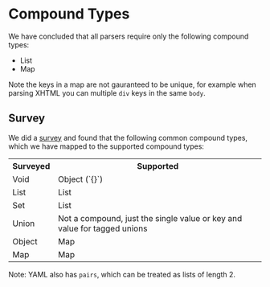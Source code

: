 # Compound Types

We have concluded that all parsers require only the following compound types:

* List
* Map

Note the keys in a map are not gauranteed to be unique, for example when parsing XHTML you can multiple `div` keys in the same `body`.

## Survey

We did a [survey](./survey/Readme.md) and found that the following common compound types, which we have mapped to the supported compound types:

<table>
<tr><th>Surveyed</th><th>Supported</th></tr>
<tr><td>Void</td><td>Object (`{}`)</td></tr>
<tr><td>List</td><td>List</td></tr>
<tr><td>Set</td><td>List</td></tr>
<tr><td>Union</td><td>Not a compound, just the single value or key and value for tagged unions</td></tr>
<tr><td>Object</td><td>Map</td></tr>
<tr><td>Map</td><td>Map</td></tr>
</table>

Note: YAML also has `pairs`, which can be treated as lists of length 2.